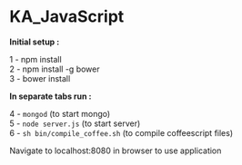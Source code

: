 KA_JavaScript
=============
      
**Initial setup :**         

1 - npm install   
2 - npm install -g bower   
3 - bower install   
   
**In separate tabs run :**       

4 - `mongod` (to start mongo)   
5 - `node server.js` (to start server)   
6 - `sh bin/compile_coffee.sh` (to compile coffeescript files)   
        
Navigate to localhost:8080 in browser to use application   